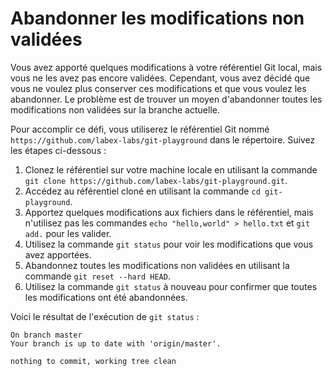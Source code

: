 # Abandonner les modifications non validées

Vous avez apporté quelques modifications à votre référentiel Git local, mais vous ne les avez pas encore validées. Cependant, vous avez décidé que vous ne voulez plus conserver ces modifications et que vous voulez les abandonner. Le problème est de trouver un moyen d'abandonner toutes les modifications non validées sur la branche actuelle.

Pour accomplir ce défi, vous utiliserez le référentiel Git nommé `https://github.com/labex-labs/git-playground` dans le répertoire. Suivez les étapes ci-dessous :

1. Clonez le référentiel sur votre machine locale en utilisant la commande `git clone https://github.com/labex-labs/git-playground.git`.
2. Accédez au référentiel cloné en utilisant la commande `cd git-playground`.
3. Apportez quelques modifications aux fichiers dans le référentiel, mais n'utilisez pas les commandes `echo "hello,world" > hello.txt` et `git add.` pour les valider.
4. Utilisez la commande `git status` pour voir les modifications que vous avez apportées.
5. Abandonnez toutes les modifications non validées en utilisant la commande `git reset --hard HEAD`.
6. Utilisez la commande `git status` à nouveau pour confirmer que toutes les modifications ont été abandonnées.

Voici le résultat de l'exécution de `git status` :

```shell
On branch master
Your branch is up to date with 'origin/master'.

nothing to commit, working tree clean
```

